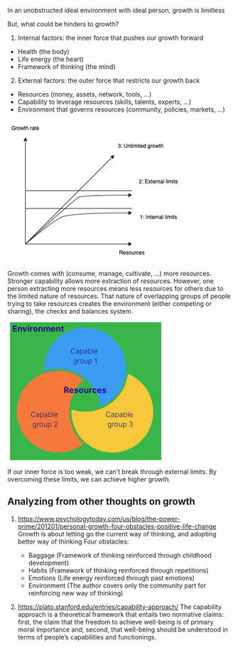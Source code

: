 In an unobstructed ideal environment with ideal person, growth is limitless

But, what could be hinders to growth?
1. Internal factors: the inner force that pushes our growth forward
* Health (the body)
* Life energy (the heart)
* Framework of thinking (the mind) 

2. External factors: the outer force that restricts our growth back
* Resources (money, assets, network, tools, ...)
* Capability to leverage resources (skills, talents, experts, ...)
* Environment that governs resources (community, policies, markets, ...)

![](../Assets/growth_chart.drawio.png)

Growth comes with (consume, manage, cultivate, ...) more resources. Stronger capability allows more extraction of resources. However, one person extracting more resources means less resources for others due to the limited nature of resources. That nature of overlapping groups of people trying to take resources creates the environment (either competing or sharing), the checks and balances system.

![](../Assets/growth_environment.png)

If our inner force is too weak, we can't break through external limits. By overcoming these limits, we can achieve higher growth.
## Analyzing from other thoughts on growth
1. https://www.psychologytoday.com/us/blog/the-power-prime/201201/personal-growth-four-obstacles-positive-life-change
	Growth is about letting go the current way of thinking, and adopting better way of thinking
	Four obstacles: 
	* Baggage (Framework of thinking reinforced through childhood development) 
	* Habits (Framework of thinking reinforced through repetitions)
	* Emotions (Life energy reinforced through past emotions)
	* Environment (The author covers only the community part for reinforcing new way of thinking)

2. https://plato.stanford.edu/entries/capability-approach/
	The capability approach is a theoretical framework that entails two normative claims: first, the claim that the freedom to achieve well-being is of primary moral importance and, second, that well-being should be understood in terms of people’s capabilities and functionings.